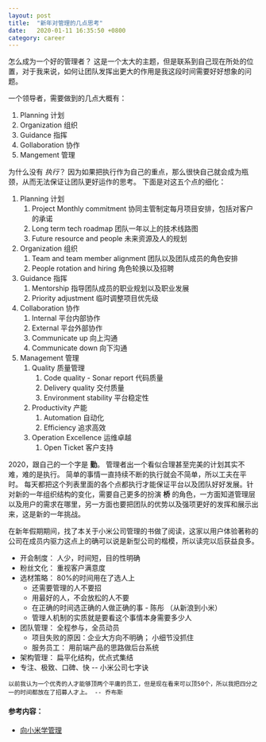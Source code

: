 ```yaml
---
layout: post
title:  "新年对管理的几点思考"
date:   2020-01-11 16:35:50 +0800
category: career
---
```


怎么成为一个好的管理者？ 这是一个太大的主题，但是联系到自己现在所处的位置，对于我来说，如何让团队发挥出更大的作用是我这段时间需要好好想象的问题。 

一个领导者，需要做到的几点大概有：
1. Planning 计划
2. Organization 组织
3. Guidance 指挥
4. Gollaboration 协作
5. Mangement 管理

为什么没有 *执行*？ 因为如果把执行作为自己的重点，那么很快自己就会成为瓶颈，从而无法保证让团队更好运作的思考。 下面是对这五个点的细化： 

1. Planning 计划
   1. Project Monthly commitment 协同主管制定每月项目安排，包括对客户的承诺
   2. Long term tech roadmap 团队一年以上的技术线路图
   3. Future resource and people 未来资源及人的规划
2. Organization 组织
   1. Team and team member alignment 团队以及团队成员的角色安排
   2. People rotation and hiring 角色轮换以及招聘
3. Guidance 指挥
   1. Mentorship 指导团队成员的职业规划以及职业发展
   2. Priority adjustment 临时调整项目优先级
4. Collaboration 协作
   1. Internal 平台内部协作
   2. External 平台外部协作
   3. Communicate up  向上沟通
   4. Communicate down  向下沟通
5. Management 管理
   1. Quality 质量管理
      1. Code quality - Sonar report 代码质量
      2. Delivery quality 交付质量
      3. Environment stability  平台稳定性
   2. Productivity 产能
      1. Automation 自动化
      2. Efficiency 追求高效
   3. Operation Excellence 运维卓越
      1. Open Ticket 客户支持

2020，跟自己的一个字是 **勤**。 管理者出一个看似合理甚至完美的计划其实不难，难的是执行。 简单的事情一直持续不断的执行就会不简单，所以工夫在平时。 每天都把这个列表里面的各个点都执行才能保证平台以及团队好好发展。针对新的一年组织结构的变化，需要自己更多的扮演 **桥** 的角色，一方面知道管理层以及用户的需求在哪里，另一方面也要把团队的优势以及强项更好的发挥和展示出来，这是新的一年挑战。

在新年假期期间，找了本关于小米公司管理的书做了阅读，这家以用户体验著称的公司在成员内驱力这点上的确可以说是新型公司的楷模，所以读完以后获益良多。 

- 开会制度： 人少，时间短，目的性明确
- 粉丝文化： 重视客户满意度
- 选材策略： 80%的时间用在了选人上
   - 还需要管理的人不要招
   - 用最好的人，不会放松的人不要
   - 在正确的时间选正确的人做正确的事 - 陈彤 （从新浪到小米）
   - 管理人机制的实质就是要看这个事情本身需要多少人
- 团队管理： 全程参与，全员动员
   - 项目失败的原因：企业大方向不明确； 小细节没抓住
   - 服务员工： 用前端产品的思路做后台系统
- 架构管理： 扁平化结构，优点式集结
- 专注、极致、口碑、快  -- 小米公司七字诀



```
以前我认为一个优秀的人才能够顶两个平庸的员工，但是现在看来可以顶50个，所以我把四分之一的时间都放在了招募人才上。 -- 乔布斯
```

#### 参考内容：

- [向小米学管理](https://book.douban.com/subject/26954850/)